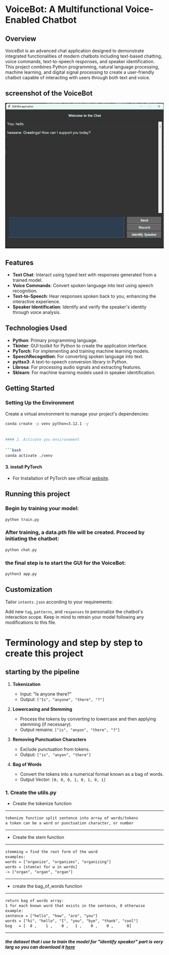 # VoiceBot: A Multifunctional Voice-Enabled Chatbot

## Overview

VoiceBot is an advanced chat application designed to demonstrate integrated functionalities of modern chatbots including text-based chatting, voice commands, text-to-speech responses, and speaker identification. This project combines Python programming, natural language processing, machine learning, and digital signal processing to create a user-friendly chatbot capable of interacting with users through both text and voice.

## screenshot of the VoiceBot
![alt text](image-1.png)
## Features

- **Text Chat**: Interact using typed text with responses generated from a trained model.
- **Voice Commands**: Convert spoken language into text using speech recognition.
- **Text-to-Speech**: Hear responses spoken back to you, enhancing the interactive experience.
- **Speaker Identification**: Identify and verify the speaker's identity through voice analysis.

## Technologies Used

- **Python**: Primary programming language.
- **Tkinter**: GUI toolkit for Python to create the application interface.
- **PyTorch**: For implementing and training machine learning models.
- **SpeechRecognition**: For converting spoken language into text.
- **pyttsx3**: A text-to-speech conversion library in Python.
- **Librosa**: For processing audio signals and extracting features.
- **Sklearn**: For machine learning models used in speaker identification.


## Getting Started

### Setting Up the Environment

Create a virtual environment to manage your project's dependencies:

```bash
conda create -p venv python=3.12.1 -y


#### 2. Activate you environement

```bash
conda activate ./venv

```

#### 3. install PyTorch

- For Installation of PyTorch see official [website](https://pytorch.org/).


## Running this project

### Begin by training your model:

```bash
python train.py
```

### After training, a data.pth file will be created. Proceed by initiating the chatbot:


```bash
python chat.py
```

### the final step is to start the GUI for the VoiceBot:

```bash
python3 app.py
```

## Customization

Tailor `intents.json` according to your requirements:

Add new `tag`, `patterns`, and `responses` to personalize the chatbot's interaction scope. Keep in mind to retrain your model following any modifications to this file.



# Terminology and step by step to create this project

## starting by the pipeline

1. **Tokenization**
   - Input: "Is anyone there?"
   - Output: `["Is", "anyone", "there", "?"]`

2. **Lowercasing and Stemming**
   - Process the tokens by converting to lowercase and then applying stemming (if necessary).
   - Output remains: `["is", "anyon", "there", "?"]` 

3. **Removing Punctuation Characters**
   - Exclude punctuation from tokens.
   - Output: `["is", "anyon", "there"]`

4. **Bag of Words**
   - Convert the tokens into a numerical format known as a bag of words.
   - Output Vector: `[0, 0, 0, 1, 0, 1, 0, 1]`


### 1. Create the utils.py

- Create the tokenize function 

***  
    tokenize function split sentence into array of words/tokens
    a token can be a word or punctuation character, or number
***

- Create the stem function

***
    stemming = find the root form of the word
    examples:
    words = ["organize", "organizes", "organizing"]
    words = [stem(w) for w in words]
    -> ["organ", "organ", "organ"]
***


- create the bag_of_words function 

***
    return bag of words array:
    1 for each known word that exists in the sentence, 0 otherwise
    example:
    sentence = ["hello", "how", "are", "you"]
    words = ["hi", "hello", "I", "you", "bye", "thank", "cool"]
    bog   = [  0 ,    1 ,    0 ,   1 ,    0 ,    0 ,      0]
***


##### the dataset that i use to train the model for "identify speaker" part is very larg so you can download it  [here](https://www.kaggle.com/datasets/vjcalling/speaker-recognition-audio-dataset)
